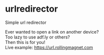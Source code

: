 # urlredirector
Simple url redirector

Ever wanted to open a link on another device?  
Too lazy to use adf.ly or others?  
Then this is for you!  
Live example: https://url.rollingmagnet.com
